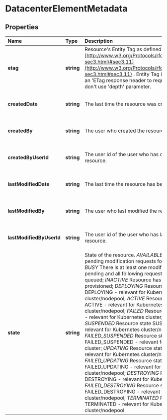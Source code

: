 # DatacenterElementMetadata

## Properties

| Name | Type | Description | Notes |
| :--- | :--- | :--- | :--- |
| **etag** | **string** | Resource\'s Entity Tag as defined in [http://www.w3.org/Protocols/rfc2616/rfc2616-sec3.html\#sec3.11](http://www.w3.org/Protocols/rfc2616/rfc2616-sec3.html#sec3.11) . Entity Tag is also added as an \'ETag response header to requests which don\'t use \'depth\' parameter. | \[optional\] \[readonly\] \[default to undefined\] |
| **createdDate** | **string** | The last time the resource was created | \[optional\] \[readonly\] \[default to undefined\] |
| **createdBy** | **string** | The user who created the resource. | \[optional\] \[readonly\] \[default to undefined\] |
| **createdByUserId** | **string** | The user id of the user who has created the resource. | \[optional\] \[readonly\] \[default to undefined\] |
| **lastModifiedDate** | **string** | The last time the resource has been modified | \[optional\] \[readonly\] \[default to undefined\] |
| **lastModifiedBy** | **string** | The user who last modified the resource. | \[optional\] \[readonly\] \[default to undefined\] |
| **lastModifiedByUserId** | **string** | The user id of the user who has last modified the resource. | \[optional\] \[readonly\] \[default to undefined\] |
| **state** | **string** | State of the resource. _AVAILABLE_ There are no pending modification requests for this item; _BUSY_ There is at least one modification request pending and all following requests will be queued; _INACTIVE_ Resource has been de-provisioned; _DEPLOYING_ Resource state DEPLOYING - relevant for Kubernetes cluster/nodepool; _ACTIVE_ Resource state ACTIVE - relevant for Kubernetes cluster/nodepool; _FAILED_ Resource state FAILED - relevant for Kubernetes cluster/nodepool; _SUSPENDED_ Resource state SUSPENDED - relevant for Kubernetes cluster/nodepool; _FAILED\_SUSPENDED_ Resource state FAILED\_SUSPENDED - relevant for Kubernetes cluster; _UPDATING_ Resource state UPDATING - relevant for Kubernetes cluster/nodepool; _FAILED\_UPDATING_ Resource state FAILED\_UPDATING - relevant for Kubernetes cluster/nodepool; _DESTROYING_ Resource state DESTROYING - relevant for Kubernetes cluster; _FAILED\_DESTROYING_ Resource state FAILED\_DESTROYING - relevant for Kubernetes cluster/nodepool; _TERMINATED_ Resource state TERMINATED - relevant for Kubernetes cluster/nodepool | \[optional\] \[readonly\] \[default to undefined\] |

